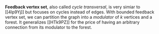 **Feedback vertex set**, also called *cycle transversal*, is very simiar to [[4lp9Yj]] but focuses on cycles instead of edges.
With bounded feedback vertex set, we can partition the graph into a *modulator* of $k$ vertices and a forest.
It generalizes [[HTk9PZ]] for the price of having an arbitrary connection from its modulator to the forest.
